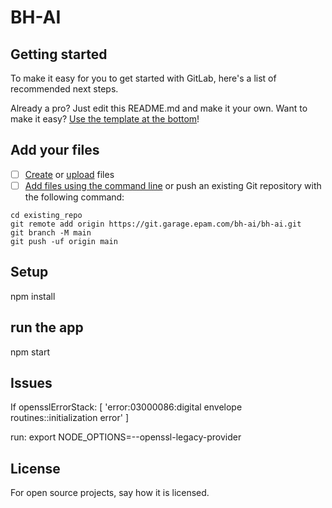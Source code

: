 # BH-AI



## Getting started

To make it easy for you to get started with GitLab, here's a list of recommended next steps.

Already a pro? Just edit this README.md and make it your own. Want to make it easy? [Use the template at the bottom](#editing-this-readme)!

## Add your files

- [ ] [Create](https://docs.gitlab.com/ee/user/project/repository/web_editor.html#create-a-file) or [upload](https://docs.gitlab.com/ee/user/project/repository/web_editor.html#upload-a-file) files
- [ ] [Add files using the command line](https://docs.gitlab.com/ee/gitlab-basics/add-file.html#add-a-file-using-the-command-line) or push an existing Git repository with the following command:

```
cd existing_repo
git remote add origin https://git.garage.epam.com/bh-ai/bh-ai.git
git branch -M main
git push -uf origin main
```

## Setup
npm install

## run the app
npm start

## Issues
If opensslErrorStack: [ 'error:03000086:digital envelope routines::initialization error' ]

run:
export NODE_OPTIONS=--openssl-legacy-provider

## License
For open source projects, say how it is licensed.